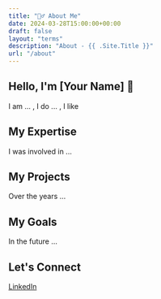 ```yaml
---
title: "🙋‍♂️ About Me"
date: 2024-03-28T15:00:00+00:00
draft: false
layout: "terms"
description: "About - {{ .Site.Title }}"
url: "/about"
---
```


## Hello, I'm [Your Name] 👋
I am ... , I do ... , I like

## My Expertise
I was involved in ...

## My Projects
Over the years ...

## My Goals
In the future ...

## Let's Connect
[LinkedIn](https://linkedin.com/in/myusername)
